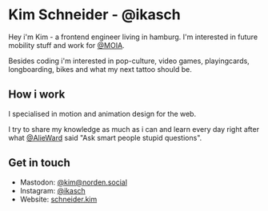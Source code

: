 # Kim Schneider - @ikasch

Hey i'm Kim - a frontend engineer living in hamburg. I'm interested in future mobility stuff and work for [@MOIA](http://moia.io).

Besides coding i'm interested in pop-culture, video games, playingcards, longboarding, bikes and what my next tattoo should be.

## How i work

I specialised in motion and animation design for the web.

I try to share my knowledge as much as i can and learn every day right after what [@AlieWard](https://twitter.com/AlieWard) said "Ask smart people stupid questions".

## Get in touch

- Mastodon: [@kim@norden.social](https://norden.social/@kim)
- Instagram: [@ikasch](https://instagram.com/ikasch)
- Website: [schneider.kim](https://schneider.kim)
